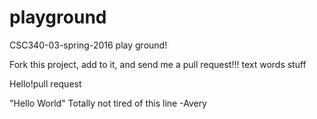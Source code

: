 # playground
CSC340-03-spring-2016 play ground!

Fork this project, add to it, and send me a pull request!!!
text words stuff

Hello!pull request

"Hello World" Totally not tired of this line -Avery